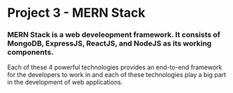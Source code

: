 # Project 3 - MERN Stack
### MERN Stack is a web develeopment framework. It consists of MongoDB, ExpressJS, ReactJS, and NodeJS as its working components.

Each of these 4 powerful technologies provides an end-to-end framework for the developers to work in and each of these technologies play a big part in the development of web applications.



